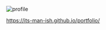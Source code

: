 ![profile](https://user-images.githubusercontent.com/67169163/127737145-89e285b4-0912-4aa4-989e-7684a429f843.png)

https://its-man-ish.github.io/portfolio/

